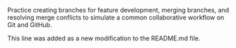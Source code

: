  Practice creating branches for feature development, merging branches, and resolving merge conflicts to simulate a common collaborative workflow on Git and GitHub.





This line was added as a new modification to the README.md file.
